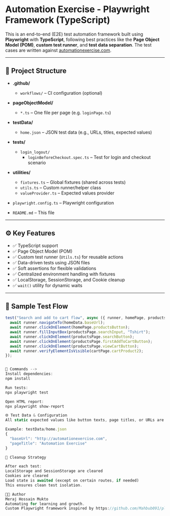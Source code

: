 # Automation Exercise - Playwright Framework (TypeScript)

This is an end-to-end (E2E) test automation framework built using **Playwright** with **TypeScript**, following best practices like the **Page Object Model (POM)**, **custom test runner**, and **test data separation**. The test cases are written against [automationexercise.com](http://automationexercise.com).

---

## 📁 Project Structure

- **.github/**
  - `workflows/` – CI configuration (optional)
  
- **pageObjectModel/**
  - `*.ts` – One file per page (e.g. `loginPage.ts`)

- **testData/**
  - `home.json` – JSON test data (e.g., URLs, titles, expected values)

- **tests/**
  - `login_logout/`
    - `loginBeforeCheckout.spec.ts` – Test for login and checkout scenario

- **utilities/**
  - `fixtures.ts` – Global fixtures (shared across tests)
  - `utils.ts` – Custom runner/helper class
  - `valueProvider.ts` – Expected values provider

- `playwright.config.ts` – Playwright configuration

- `README.md` – This file


---

## ⚙️ Key Features

- ✅ TypeScript support
- ✅ Page Object Model (POM)
- ✅ Custom test runner (`Utils.ts`) for reusable actions
- ✅ Data-driven tests using JSON files
- ✅ Soft assertions for flexible validations
- ✅ Centralized environment handling with fixtures
- ✅ LocalStorage, SessionStorage, and Cookie cleanup
- ✅ `wait()` utility for dynamic waits

---

## 🧪 Sample Test Flow

```ts
test("Search and add to cart flow", async ({ runner, homePage, productsPage, cartPage }) => {
  await runner.navigateTo(homeData.baseUrl);
  await runner.clickOnElement(homePage.productsButton);
  await runner.fillInputBox(productsPage.searchInput, "Tshirt");
  await runner.clickOnElement(productsPage.searchButton);
  await runner.clickOnElement(productsPage.firstAddToCartButton);
  await runner.clickOnElement(productsPage.viewCartButton);
  await runner.verifyElementIsVisible(cartPage.cartProduct2);
});


🧰 Commands -->
Install dependencies:
npm install

Run tests:
npx playwright test

Open HTML report:
npx playwright show-report

🌐 Test Data & Configuration
All static expected values like button texts, page titles, or URLs are kept in JSON files under /testData/ for separation of concerns.

Example: testData/home.json
{
  "baseUrl": "http://automationexercise.com",
  "pageTitle": "Automation Exercise"
}

🧼 Cleanup Strategy

After each test:
LocalStorage and SessionStorage are cleared
Cookies are cleared
Load state is awaited (except on certain routes, if needed)
This ensures clean test isolation.

👨‍💻 Author
Meraj Hossain Mukto
Automating for learning and growth.
Custom Playwright framework inspired by https://github.com/Mahbub091/playwright_TS_Project
